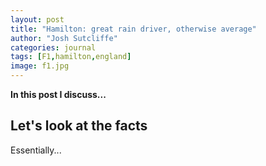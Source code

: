 ```yaml
---
layout: post
title: "Hamilton: great rain driver, otherwise average"
author: "Josh Sutcliffe"
categories: journal
tags: [F1,hamilton,england]
image: f1.jpg
---
```


**In this post I discuss...**

## Let's look at the facts

Essentially...
